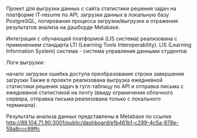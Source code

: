 Проект для выгрузки данных с сайта статистики решения задач на платформе IT-resume по API, загрузки данных в локальную базу PostgreSQL, логирования процесса загрузки/выгрузки и отражения результатов анализа на дашборде Metabase.

Интеграция с обучающей платформой (LIS система) реализована с применением стандарта LTI (Learning Tools Interoperability). LIS (Learning Information System) система - система управления данными студентов.

Логи выгрузки:

начало загрузки
ошибка доступа
преобразование строки
завершение загрузки
Также в проекте реализована выгрузка ежедневной статистики решения задач в гугл-таблицу по API и отправка письма с ежедневной статистикой на почту (ввиду ограничения облачного сервера, отправка письма реализована только с локального терминала).

Результаты анализа данных представлены в Metabase по ссылке http://89.104.71.90:3001/public/dashboard/e1b461b1-c299-4c5a-978e-59a8ccc99ffc
